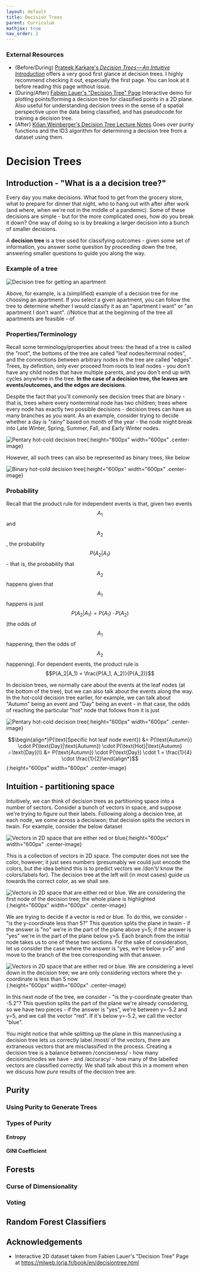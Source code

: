 ```yaml
---
layout: default
title: Decision Trees
parent: Curriculum
mathjax: true
nav_order: 2
---
```

### External Resources
- (Before/During) [Prateek Karkare's _Decision Trees — An Intuitive Introduction_](https://www.kdnuggets.com/2019/02/decision-trees-introduction.html) offers a very good first glance at decision trees. I highly recommend checking it out, especially the first page. You can look at it before reading this page without issue.
- (During/After) [Fabien Lauer's "Decision Tree" Page](https://mlweb.loria.fr/book/en/decisiontree.html) Interactive demo for plotting points/forming a decision tree for classified points in a 2D plane. Also useful for understanding decision trees in the sense of a spatial perspective upon the data being classified, and has pseudocode for training a decision tree.
- (After) [Kilian Weinberger's Decision Tree Lecture Notes](https://www.cs.cornell.edu/courses/cs4780/2018fa/lectures/lecturenote17.html) Goes over purity functions and the ID3 algorithm for determining a decision tree from a dataset using them.

# Decision Trees
## Introduction - "What is a a decision tree?"
Every day you make decisions. What food to get from the grocery store, what to prepare for dinner that night, who to hang out with after after work (and where, when we're not in the middle of a pandemic). Some of these decisions are simple - but for the more complicated ones, how do you break it down? One way of doing so is by breaking a larger decision into a bunch of smaller decisions.

A **decision tree** is a tree used for classifying outcomes - given some set of information, you answer some question by proceeding down the tree, answering smaller questions to guide you along the way.

### Example of a tree
![Decision tree for getting an apartment](apartment_decision_tree.png)

Above, for example, is a (simplified) example of a decision tree for me choosing an apartment. If you select a given apartment, you can follow the tree to determine whether I would classify it as an "apartment I want" or "an apartment I don't want". //Notice that at the beginning of the tree all apartments are feasible - of

### Properties/Terminology
Recall some terminology/properties about trees: the head of a tree is called the "root", the bottoms of the tree are called "leaf nodes/terminal nodes", and the connections between arbitrary nodes in the tree are called "edges". Trees, by definition, only ever proceed from roots to leaf nodes - you don't have any child nodes that have multiple parents, and you don't end up with cycles anywhere in the tree. **In the case of a decision tree, the leaves are events/outcomes, and the edges are decisions**. 

Despite the fact that you'll commonly see decision trees that are binary - that is, trees where every nonterminal node has two children; trees where every node has exactly two possible decisions - decision trees can have as many branches as you want. As an example, consider trying to decide whether a day is "rainy" based on month of the year - the node might break into Late Winter, Spring, Summer, Fall, and Early Winter nodes.

![Pentary hot-cold decision tree](decision_tree_hot_cold_wide.png){:height="600px" width="600px" .center-image}

However, all such trees can also be represented as binary trees, like below

![Binary hot-cold decision tree](decision_tree_hot_cold_binary.png){:height="600px" width="600px" .center-image}

### Probability
Recall that the product rule for independent events is that, given two events $$A_1$$ and $$A_2$$, the probability $$P(A_2|A_1)$$ - that is, the probability that $$A_2$$ happens given that $$A_1$$ happens is just $$P(A_2|A_1) = P(A_1)\cdot P(A_2)$$ (the odds of $$A_1$$ happening, then the odds of $$A_2$$ happening). For dependent events, the product rule is $$P(A_2|A_1) = \frac{P(A_1, A_2)}{P(A_2)}$$

In decision trees, we normally care about the events at the leaf nodes (at the bottom of the tree), but we can also talk about the events along the way. In the hot-cold decision tree earlier, for example, we can talk about "Autumn" being an event and "Day" being an event - in that case, the odds of reaching the particular "hot" node that follows from it is just

![Pentary hot-cold decision tree](decision_tree_hot_cold_wide.png){:height="600px" width="600px" .center-image}

$$\begin{align*}P(\text{Specific hot leaf node event}) &= P(\text{Autumn}) \cdot P(\text{Day}|\text{Autumn}) \cdot P(\text{Hot}|\text{Autumn}∩\text{Day})\\
&= P(\text{Autumn}) \cdot P(\text{Day}) \cdot 1 = \frac{1}{4} \cdot \frac{1}{2}\end{align*}$${:height="600px" width="600px" .center-image}

## Intuition - partitioning space
Intuitively, we can think of decision trees as partitioning space into a number of sectors. Consider a bunch of vectors in space, and suppose we're trying to figure out their labels. Following along a decision tree, at each node, we come across a decisiwon; that decision splits the vectors in twain. For example, consider the below dataset

![Vectors in 2D space that are either red or blue](interactive_dataset_original.png){:height="600px" width="600px" .center-image}

This is a collection of vectors in 2D space. The computer does not see the color, however; it just sees numbers (presumably we could just encode the colors, but the idea behind this is to predict vectors we /don't/ know the colors/labels for). The decision tree at the left will (in most cases) guide us towards the correct color, as we shall see.

![Vectors in 2D space that are either red or blue. We are considering the first node of the decision tree; the whole plane is highlighted](interactive_dataset_original_node1.png){:height="600px" width="600px" .center-image}

We are trying to decide if a vector is red or blue. To do this, we consider - "is the y-coordinate less than 5?" This question splits the plane in twain - if the answer is "no" we're in the part of the plane above y=5; if the answer is "yes" we're in the part of the plane below y=5. Each branch from the initial node takes us to one of these two sections. For the sake of consideration, let us consider the case where the answer is "yes, we're below y=5" and move to the branch of the tree corresponding with that answer.

![Vectors in 2D space that are either red or blue. We are considering a level down in the decision tree; we are only considering vectors where the y-coordinate is less than 5 now](decision_tree_interactive_left1.png){:height="600px" width="600px" .center-image)

In this next node of the tree, we consider - "is the y-coordinate greater than -5.2"? This question splits the part of the plane we're already considering, so we have two pieces - if the answer is "yes", we're between y=-5.2 and y=5, and we call the vector "red". If it's below y=-5.2, we call the vector "blue".

You might notice that while splitting up the plane in this manner/using a decision tree lets us correctly label /most/ of the vectors, there are extraneous vectors that are misclassified in the process. Creating a decision tree is a balance between /conciseness/ - how many decisions/nodes we have - and /accuracy/ - how many of the labelled vectors are classified correctly. We shall talk about this in a moment when we discuss how _pure_ results of the decision tree are.

## Purity
### Using Purity to Generate Trees
### Types of Purity
#### Entropy
#### GINI Coefficient
## Forests
### Curse of Dimensionality
### Voting
## Random Forest Classifiers
## Acknowledgements
* Interactive 2D dataset taken from Fabien Lauer's "Decision Tree" Page at <https://mlweb.loria.fr/book/en/decisiontree.html>
